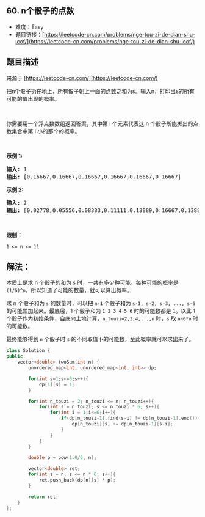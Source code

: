 ## 60. n个骰子的点数

- 难度：Easy
- 题目链接：[https://leetcode-cn.com/problems/nge-tou-zi-de-dian-shu-lcof/](https://leetcode-cn.com/problems/nge-tou-zi-de-dian-shu-lcof/)


## 题目描述

来源于 [https://leetcode-cn.com/](https://leetcode-cn.com/)

<p>把n个骰子扔在地上，所有骰子朝上一面的点数之和为s。输入n，打印出s的所有可能的值出现的概率。</p>

<p>&nbsp;</p>

<p>你需要用一个浮点数数组返回答案，其中第 i 个元素代表这 n 个骰子所能掷出的点数集合中第 i 小的那个的概率。</p>

<p>&nbsp;</p>

<p><strong>示例 1:</strong></p>

<pre><strong>输入:</strong> 1
<strong>输出:</strong> [0.16667,0.16667,0.16667,0.16667,0.16667,0.16667]
</pre>

<p><strong>示例&nbsp;2:</strong></p>

<pre><strong>输入:</strong> 2
<strong>输出:</strong> [0.02778,0.05556,0.08333,0.11111,0.13889,0.16667,0.13889,0.11111,0.08333,0.05556,0.02778]</pre>

<p>&nbsp;</p>

<p><strong>限制：</strong></p>

<p><code>1 &lt;= n &lt;= 11</code></p>


## 解法：

本质上是求 n 个骰子的和为 s 时，一共有多少种可能。每种可能的概率是 `(1/6)^n`，所以知道了可能的数量，就可以算出概率。

求 n 个骰子和为 `s` 的数量时，可以把 `n-1` 个骰子和为 `s-1, s-2, s-3, ..., s-6` 的可能累加起来。最底层，1 个骰子和为 `1 2 3 4 5 6` 时的可能数都是 `1`。以此 1 个骰子作为初始条件，自底向上地计算，`n_touzi=2,3,4,...,n` 时，`s` 取 `n~6*n` 时的可能数。

最终能够得到 `n` 个骰子时 `s` 的不同取值下的可能数，至此概率就可以求出来了。

```c++
class Solution {
public:
    vector<double> twoSum(int n) {
        unordered_map<int, unordered_map<int, int>> dp;

        for(int s=1;s<=6;s++){
            dp[1][s] = 1;
        }

        for(int n_touzi = 2; n_touzi <= n; n_touzi++){
            for(int s = n_touzi; s <= n_touzi * 6; s++){
                for(int i = 1;i<=6;i++){
                    if(dp[n_touzi-1].find(s-i) != dp[n_touzi-1].end()){
                        dp[n_touzi][s] += dp[n_touzi-1][s-i];
                    }
                }
            }
        }

        double p = pow(1.0/6, n);

        vector<double> ret;
        for(int s = n; s <= n * 6; s++){
            ret.push_back(dp[n][s] * p);
        }

        return ret;
    }
};
```